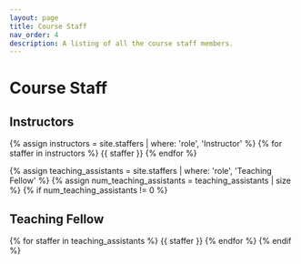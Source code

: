 ```yaml
---
layout: page
title: Course Staff
nav_order: 4
description: A listing of all the course staff members.
---
```


# Course Staff

## Instructors

{% assign instructors = site.staffers | where: 'role', 'Instructor' %}
{% for staffer in instructors %}
{{ staffer }}
{% endfor %}

{% assign teaching_assistants = site.staffers | where: 'role', 'Teaching Fellow' %}
{% assign num_teaching_assistants = teaching_assistants | size %}
{% if num_teaching_assistants != 0 %}
## Teaching Fellow

{% for staffer in teaching_assistants %}
{{ staffer }}
{% endfor %}
{% endif %}
